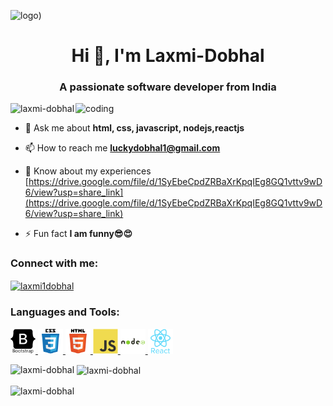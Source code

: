 ![logo](https://user-images.githubusercontent.com/102967888/228043853-fac55faa-bcbb-4f29-ae18-bb2c41bbe713.png))
<h1 align="center">Hi 👋, I'm Laxmi-Dobhal</h1>
<h3 align="center">A passionate software developer from India</h3>
<img align="right" alt="coding" width="400" src="https://www.google.com/url?sa=i&url=https%3A%2F%2Fgithub.com%2Fjupassamani%2Fjupassamani&psig=AOvVaw0TN6sYgNDzTGSdc4ylUU26&ust=1680029694685000&source=images&cd=vfe&ved=0CA8QjRxqFwoTCMiMncvk_P0CFQAAAAAdAAAAABA6">

<p align="left"> <img src="https://komarev.com/ghpvc/?username=laxmi-dobhal&label=Profile%20views&color=0e75b6&style=flat" alt="laxmi-dobhal" /> </p>

- 💬 Ask me about **html, css, javascript, nodejs,reactjs**

- 📫 How to reach me **luckydobhal1@gmail.com**

- 📄 Know about my experiences [https://drive.google.com/file/d/1SyEbeCpdZRBaXrKpqIEg8GQ1vttv9wD6/view?usp=share_link](https://drive.google.com/file/d/1SyEbeCpdZRBaXrKpqIEg8GQ1vttv9wD6/view?usp=share_link)

- ⚡ Fun fact **I am funny😎😍**

<h3 align="left">Connect with me:</h3>
<p align="left">
<a href="https://www.leetcode.com/laxmi1dobhal" target="blank"><img align="center" src="https://raw.githubusercontent.com/rahuldkjain/github-profile-readme-generator/master/src/images/icons/Social/leet-code.svg" alt="laxmi1dobhal" height="30" width="40" /></a>
</p>

<h3 align="left">Languages and Tools:</h3>
<p align="left"> <a href="https://getbootstrap.com" target="_blank" rel="noreferrer"> <img src="https://raw.githubusercontent.com/devicons/devicon/master/icons/bootstrap/bootstrap-plain-wordmark.svg" alt="bootstrap" width="40" height="40"/> </a> <a href="https://www.w3schools.com/css/" target="_blank" rel="noreferrer"> <img src="https://raw.githubusercontent.com/devicons/devicon/master/icons/css3/css3-original-wordmark.svg" alt="css3" width="40" height="40"/> </a> <a href="https://www.w3.org/html/" target="_blank" rel="noreferrer"> <img src="https://raw.githubusercontent.com/devicons/devicon/master/icons/html5/html5-original-wordmark.svg" alt="html5" width="40" height="40"/> </a> <a href="https://developer.mozilla.org/en-US/docs/Web/JavaScript" target="_blank" rel="noreferrer"> <img src="https://raw.githubusercontent.com/devicons/devicon/master/icons/javascript/javascript-original.svg" alt="javascript" width="40" height="40"/> </a> <a href="https://nodejs.org" target="_blank" rel="noreferrer"> <img src="https://raw.githubusercontent.com/devicons/devicon/master/icons/nodejs/nodejs-original-wordmark.svg" alt="nodejs" width="40" height="40"/> </a> <a href="https://reactjs.org/" target="_blank" rel="noreferrer"> <img src="https://raw.githubusercontent.com/devicons/devicon/master/icons/react/react-original-wordmark.svg" alt="react" width="40" height="40"/> </a> </p>

<p><img align="left" src="https://github-readme-stats.vercel.app/api/top-langs?username=laxmi-dobhal&show_icons=true&locale=en&layout=compact" alt="laxmi-dobhal" /></p>

<p>&nbsp;<img align="center" src="https://github-readme-stats.vercel.app/api?username=laxmi-dobhal&show_icons=true&locale=en" alt="laxmi-dobhal" /></p>

<p><img align="center" src="https://github-readme-streak-stats.herokuapp.com/?user=laxmi-dobhal&" alt="laxmi-dobhal" /></p>
